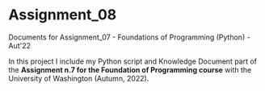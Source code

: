 # Assignment_08
Documents for Assignment_07 - Foundations of Programming (Python) - Aut'22

In this project I include my Python script and Knowledge Document part of the <b>Assignment n.7 for the Foundation of Programming course</b> with the University of Washington (Autumn, 2022).
